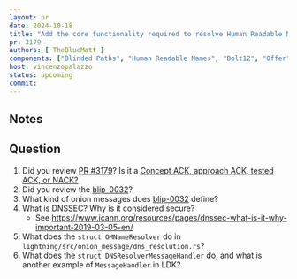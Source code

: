 ```yaml
---
layout: pr
date: 2024-10-18
title: "Add the core functionality required to resolve Human Readable Names"
pr: 3179
authors: [ TheBlueMatt ]
components: ["Blinded Paths", "Human Readable Names", "Bolt12", "Offer"]
host: vincenzopalazzo
status: upcoming
commit: 
---
```


## Notes

## Question

1. Did you review [PR #3179](https://github.com/lightningdevkit/rust-lightning/pull/3179)? Is it a [Concept ACK, approach ACK, tested ACK, or NACK?](https://github.com/lightningdevkit/rust-lightning/blob/master/CONTRIBUTING.md#peer-review)
2. Did you review the [blip-0032](https://github.com/lightning/blips/blob/master/blip-0032.md)?
3. What kind of onion messages does [blip-0032](https://github.com/lightning/blips/blob/master/blip-0032.md) define?
4. What is DNSSEC? Why is it considered secure?
    - See https://www.icann.org/resources/pages/dnssec-what-is-it-why-important-2019-03-05-en/
5. What does the `struct OMNameResolver` do in `lightning/src/onion_message/dns_resolution.rs`?
6. What does the `struct DNSResolverMessageHandler` do, and what is another example of `MessageHandler` in LDK?

[ldk/3179]: https://github.com/lightningdevkit/rust-lightning/pull/3179
[bolt/12]: https://github.com/lightning/bolts/blob/9118a8f6be5bc08b7bc28fc2b4ebfed433900a9c/12-offer-encoding.md